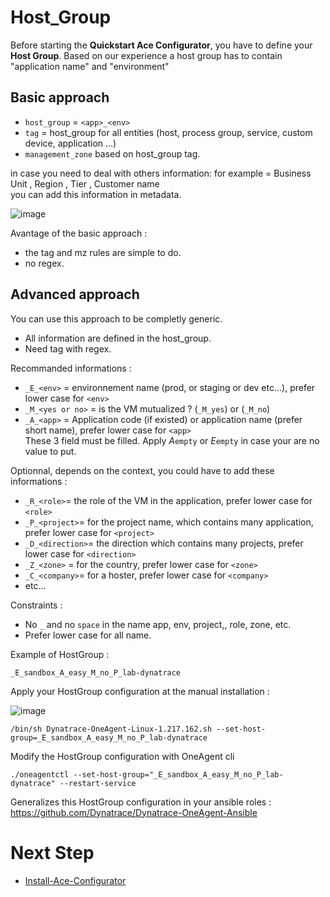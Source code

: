 # Host_Group

Before starting the **Quickstart Ace Configurator**, you have to define your **Host Group**. 
Based on our experience a host group has to contain "application name" and "environment"  

## Basic approach  

- `host_group` = `<app>_<env>`
- `tag` = host_group for all entities (host, process group, service, custom device, application ...)
- `management_zone` based on host_group tag.

in case you need to deal with others information: for example = Business Unit , Region , Tier , Customer name  
you can add this information in metadata.   

![image](https://user-images.githubusercontent.com/40337213/225312399-fed466ca-ab10-405a-ac4b-21f7a5f1a85a.png)

Avantage of the basic approach :
- the tag and mz rules are simple to do.
- no regex.


## Advanced approach  

You can use this approach to be completly generic. 
- All information are defined in the host_group. 
- Need tag with regex. 

Recommanded informations :   

  - `_E_<env>` = environnement name (prod, or staging or dev etc...), prefer lower case for `<env>` 
  - `_M_<yes or no>` = is the VM mutualized ? (`_M_yes`) or (`_M_no`) 
  - `_A_<app>` = Application code (if existed) or application name (prefer short name), prefer lower case for `<app>`  
  These 3 field must be filled. Apply _A_`empty` or _E_`empty` in case your are no value to put.
 
Optionnal, depends on the context, you could have to add these informations :   
  
  - `_R_<role>`= the role of the VM in the application, prefer lower case for `<role>`
  - `_P_<project>`= for the project name, which contains many application, prefer lower case for `<project>`
  - `_D_<direction>`= the direction which contains many projects, prefer lower case for `<direction>`
  - `_Z_<zone>` = for the country, prefer lower case for `<zone>`
  - `_C_<company>`= for a hoster, prefer lower case for `<company>`
  - etc...

Constraints : 
  
   - No `_` and no `space`  in the name app, env, project,, role, zone, etc.
   - Prefer lower case for all name.

Example of HostGroup : 

  `_E_sandbox_A_easy_M_no_P_lab-dynatrace`

Apply your HostGroup configuration at the manual installation  :

 ![image](https://user-images.githubusercontent.com/40337213/130984116-0d33e833-51d0-4499-b0c4-489633ef2e86.png)
  
  `/bin/sh Dynatrace-OneAgent-Linux-1.217.162.sh --set-host-group=_E_sandbox_A_easy_M_no_P_lab-dynatrace`

Modify the HostGroup configuration with OneAgent cli 

  `./oneagentctl --set-host-group="_E_sandbox_A_easy_M_no_P_lab-dynatrace" --restart-service`
  
Generalizes this HostGroup configuration in your ansible roles : https://github.com/Dynatrace/Dynatrace-OneAgent-Ansible
 
 
# Next Step

- [Install-Ace-Configurator](/Install-Ace-Configurator)
